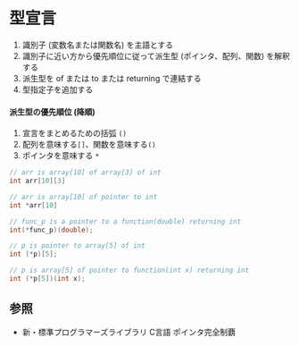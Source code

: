 # 型宣言
1. 識別子 (変数名または関数名) を主語とする
2. 識別子に近い方から優先順位に従って派生型 (ポインタ、配列、関数) を解釈する
3. 派生型を of または to または returning で連結する
4. 型指定子を追加する

#### 派生型の優先順位 (降順)
1. 宣言をまとめるための括弧 `()`
2. 配列を意味する`[]`、関数を意味する`()`
4. ポインタを意味する `*`

```c
// arr is array[10] of array[3] of int
int arr[10][3]

// arr is array[10] of pointer to int
int *arr[10]

// func_p is a pointer to a function(double) returning int
int(*func_p)(double);

// p is pointer to array[5] of int
int (*p)[5];

// p is array[5] of pointer to function(int x) returning int
int (*p[5])(int x);
```

## 参照
- 新・標準プログラマーズライブラリ C言語 ポインタ完全制覇
